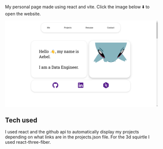 My personal page made using react and vite. Click the image below ⬇️ to open the website.

[![](https://github.com/Aebel-Shajan/Aebel-Shajan.github.io/blob/main/thumbnail.png)](https://aebel-shajan.github.io)

## Tech used
I used react and the github api to automatically display my projects depending on what links are in the projects.json file. For the 3d squirtle I used react-three-fiber.
